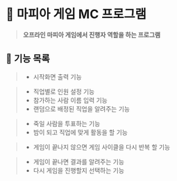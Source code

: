 # 🎤 마피아 게임 MC 프로그램

> **오프라인 마피아 게임에서 진행자 역할을 하는 프로그램**

## 🔫 기능 목록

> - 시작화면 출력 기능

> - 직업별로 인원 설정 기능
> - 참가하는 사람 이름 입력 기능
> - 랜덤으로 배정된 직업을 알려주는 기능

> - 죽일 사람을 투표하는 기능
> - 밤이 되고 직업에 맞게 활동을 할 기능

> - 게임이 끝나지 않으면 게임 사이클을 다시 반복 할 기능

> - 게임이 끝나면 결과를 알려주는 기능
> - 다시 게임을 진행할지 선택하는 기능 
